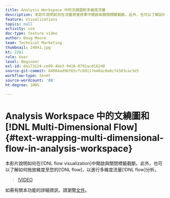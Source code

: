 ```yaml
---
title: Analysis Workspace 中的文繞圖和多維度流量
description: 本影片說明如何在流量視覺效果中開啟與關閉標籤截斷。此外，也可以了解如何拖放維度至您的流量，以進行多維度流量分析。
feature: Visualizations
topics: null
activity: use
doc-type: feature video
author: Doug Moore
team: Technical Marketing
thumbnail: 24041.jpg
kt: 2281
role: User
level: Beginner
exl-id: da173124-ce09-4be3-9418-8791acd16240
source-git-commit: 84984ad9bf65cfc69117e40ac0e0cfe503cac5e5
workflow-type: tm+mt
source-wordcount: '88'
ht-degree: 100%

---
```


# Analysis Workspace 中的文繞圖和[!DNL Multi-Dimensional Flow] {#text-wrapping-multi-dimensional-flow-in-analysis-workspace}

本影片說明如何在[!DNL flow visualization]中開啟與關閉標籤截斷。此外，也可以了解如何拖放維度至您的[!DNL flow]，以進行多維度流量[!DNL flow]分析。

>[!VIDEO](https://video.tv.adobe.com/v/24041/?quality=12&learn=on)

如需有關本功能的詳細資訊，請瀏覽[文件](https://experienceleague.adobe.com/docs/analytics/analyze/analysis-workspace/visualizations/fallout/fallout-flow.html?lang=zh-Hant)。

